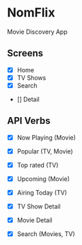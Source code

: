 # NomFlix

Movie Discovery App 

## Screens

- [X] Home
- [X] TV Shows
- [X] Search
- [] Detail


## API Verbs

- [x] Now Playing (Movie)
- [x] Popular (TV, Movie)
- [x] Top rated (TV)
- [x] Upcoming (Movie)
- [x] Airing Today (TV)
- [x] TV Show Detail
- [x] Movie Detail
- [x] Search (Movies, TV)


